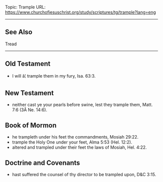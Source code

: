 Topic: Trample
URL: https://www.churchofjesuschrist.org/study/scriptures/tg/trample?lang=eng

---

## See Also

Tread

---

## Old Testament

- I will â¦ trample them in my fury, Isa. 63:3.

## New Testament

- neither cast ye your pearls before swine, lest they trample them, Matt. 7:6 (3Â Ne. 14:6).

## Book of Mormon

- he trampleth under his feet the commandments, Mosiah 29:22.
- trample the Holy One under your feet, Alma 5:53 (Hel. 12:2).
- altered and trampled under their feet the laws of Mosiah, Hel. 4:22.

## Doctrine and Covenants

- hast suffered the counsel of thy director to be trampled upon, D&C 3:15.


